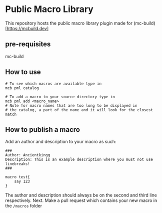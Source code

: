 # Public Macro Library
This repository hosts the public macro library plugin made for (mc-build)[https://mcbuild.dev]

## pre-requisites
mc-build

## How to use
```
# To see which macros are available type in
mcb pml catalog
```
```
# To add a macro to your source directory type in
mcb pml add <macro_name>
# Note for macro names that are too long to be displayed in
# the catalog, a part of the name and it will look for the closest match
```
## How to publish a macro
Add an author and description to your macro as such:
```
###
Author: Ancientkingg
Description: This is an example description where you must not use linebreaks!
###

macro test{
    say 123
}
```
The author and description should always be on the second and third line respectively.
Next. Make a pull request which contains your new macro in the `/macros` folder
